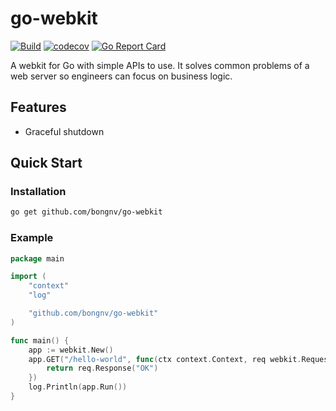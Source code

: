 # go-webkit

[![Build](https://github.com/bongnv/go-webkit/workflows/Build/badge.svg)](https://github.com/bongnv/go-webkit/actions?query=workflow%3ABuild)
[![codecov](https://codecov.io/gh/bongnv/go-webkit/branch/main/graph/badge.svg?token=0SSLExlCNY)](https://codecov.io/gh/bongnv/go-webkit)
[![Go Report Card](https://goreportcard.com/badge/github.com/bongnv/go-webkit)](https://goreportcard.com/report/github.com/bongnv/go-webkit)

A webkit for Go with simple APIs to use. It solves common problems of a web server so engineers can focus on business logic.

## Features

- Graceful shutdown

## Quick Start
### Installation
```sh
go get github.com/bongnv/go-webkit
```

### Example

```go
package main

import (
	"context"
	"log"

	"github.com/bongnv/go-webkit"
)

func main() {
	app := webkit.New()
	app.GET("/hello-world", func(ctx context.Context, req webkit.Request) error {
		return req.Response("OK")
	})
	log.Println(app.Run())
}
```
